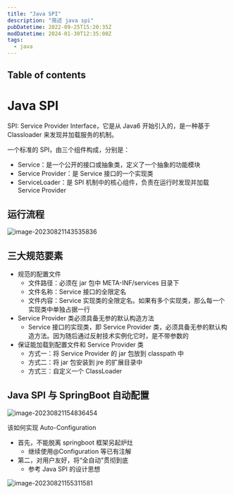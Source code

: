 ```yaml
---
title: "Java SPI"
description: "简述 java spi"
pubDatetime: 2022-09-25T15:20:35Z
modDatetime: 2024-01-30T12:35:00Z
tags:
  - java
---
```


## Table of contents

# Java SPI

SPI: Service Provider Interface，它是从 Java6 开始引入的，是一种基于 Classloader 来发现并加载服务的机制。

一个标准的 SPI，由三个组件构成，分别是：

- Service：是一个公开的接口或抽象类，定义了一个抽象的功能模块
- Service Provider：是 Service 接口的一个实现类
- ServiceLoader：是 SPI 机制中的核心组件，负责在运行时发现并加载 Service Provider

## 运行流程

![image-20230821143535836](https://github.com/chou401/pic-md/raw/master/image-20230821143535836.png)

## 三大规范要素

- 规范的配置文件
  - 文件路径：必须在 jar 包中 META-INF/services 目录下
  - 文件名称：Service 接口的全限定名
  - 文件内容：Service 实现类的全限定名。如果有多个实现类，那么每一个实现类中单独占据一行
- Service Provider 类必须具备无参的默认构造方法
  - Service 接口的实现类，即 Service Provider 类，必须具备无参的默认构造方法。因为随后通过反射技术实例化它时，是不带参数的
- 保证能加载到配置文件和 Service Provider 类
  - 方式一：将 Service Provider 的 jar 包放到 classpath 中
  - 方式二：将 jar 包安装到 jre 的扩展目录中
  - 方式三：自定义一个 ClassLoader

## Java SPI 与 SpringBoot 自动配置

![image-20230821154836454](https://github.com/chou401/pic-md/raw/master/image-20230821154836454.png)

该如何实现 Auto-Configuration

- 首先，不能脱离 springboot 框架另起炉灶
  - 继续使用@Configuration 等已有注解
- 第二，对用户友好，将“全自动”贯彻到底
  - 参考 Java SPI 的设计思想

![image-20230821155311581](https://github.com/chou401/pic-md/raw/master/image-20230821155311581.png)
